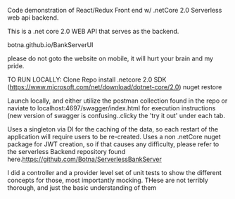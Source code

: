 Code demonstration of React/Redux Front end w/ .netCore 2.0 Serverless web api backend. 

This is a .net core 2.0 WEB API that serves as the backend.


botna.github.io/BankServerUI

please do not goto the website on mobile, it will hurt your brain and my pride.


TO RUN LOCALLY:
Clone Repo
install .netcore 2.0 SDK (https://www.microsoft.com/net/download/dotnet-core/2.0)
nuget restore

Launch locally, and either utilize the postman collection found in the repo or naviate to localhost:4697/swagger/index.html for execution instructions (new version of swagger is confusing..clicky the 'try it out' under each tab.

Uses a singleton via DI for the caching of the data, so each restart of the application will require users to be re-created.  Uses a non .netCore nuget package for JWT creation, so if that causes any difficulty, please refer to the
serverless Backend repository found here.https://github.com/Botna/ServerlessBankServer

I did a controller and a provider level set of unit tests to show the different concepts for those, most importantly mocking.  THese are not terribly thorough, and just the basic understanding of them
